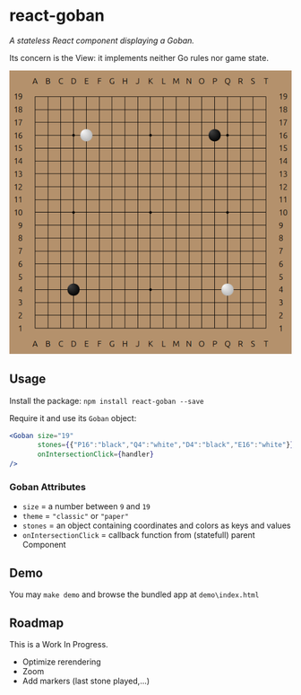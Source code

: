 # react-goban

*A stateless React component displaying a Goban.*

Its concern is the View: it implements neither Go rules nor game state.

![SVGoban demo](demo/demo.png)

## Usage

Install the package: `npm install react-goban --save`

Require it and use its `Goban` object:

```jsx
<Goban size="19" 
       stones={{"P16":"black","Q4":"white","D4":"black","E16":"white"}} 
       onIntersectionClick={handler}
/>
```

### Goban Attributes
* `size` = a number between `9` and `19`
* `theme` = `"classic"` or `"paper"`
* `stones` = an object containing coordinates and colors as keys and values 
* `onIntersectionClick` = callback function from (statefull) parent Component 

## Demo

You may `make demo` and browse the bundled app at `demo\index.html`

## Roadmap

This is a Work In Progress.
* Optimize rerendering
* Zoom
* Add markers (last stone played,...)

